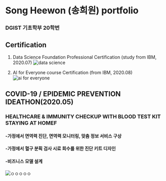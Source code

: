 # Song Heewon (송희원) portfolio

### DGIST 기초학부 20학번

## Certification 
1. Data Science Foundation Professional Certification (study from IBM, 2020.07)
![data science](https://user-images.githubusercontent.com/63955034/95966004-96c5a680-0e45-11eb-8c7e-4ab2ffed5069.PNG)

 2. AI for Everyone course Certification (from IBM, 2020.08)
![ai for everyone](https://user-images.githubusercontent.com/63955034/95965950-86153080-0e45-11eb-8ae7-bf751d3c16be.png)


 ## COVID-19 / EPIDEMIC PREVENTION IDEATHON(2020.05)
### HEALTHCARE & IMMUNITY CHECKUP WITH BLOOD TEST KIT STAYING AT HOMEF
#### -가정에서 면역력 진단, 면역력 모니터링, 맞춤 정보 서비스 구상
#### -가정에서 혈구 분획 검사 시료 회수를 위한 진단 키트 디자인
#### -비즈니스 모델 설계

![ㅇㅇㅇㅇㅇ](https://user-images.githubusercontent.com/63955034/95968819-e063c080-0e48-11eb-840d-0263dee58c42.PNG)


